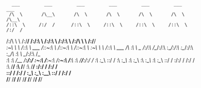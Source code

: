 

      
      ___         ___         ___         ___         ___         ___         ___     
     /\  \       /\__\       /\  \       /\  \       /\  \       /\  \       /\__\    
    /::\  \     /:/  /      /::\  \     /::\  \     /::\  \     /::\  \     /:/  /    
   /:/\ \  \   /:/__/      /:/\:\  \   /:/\:\  \   /:/\:\  \   /:/\ \  \   /:/__/     
  _\:\~\ \  \ /::\  \ ___ /::\~\:\  \ /::\~\:\  \ /::\~\:\  \ _\:\~\ \  \ /::\  \ ___ 
 /\ \:\ \ \__ /:/\:\  /\__/:/\:\ \:\__/:/\:\ \:\__/:/\:\ \:\__/\ \:\ \ \__/:/\:\  /\__\
 \:\ \:\ \/__ \/__\:\/:/  \:\~\:\ \/__\:\~\:\ \/__\:\~\:\ \/__\:\ \:\ \/__\/__\:\/:/  /
  \:\ \:\__\      \::/  / \:\ \:\__\  \:\ \:\__\  \:\ \:\__\  \:\ \:\__\      \::/  / 
   \:\/:/  /      /:/  /   \:\ \/__/   \:\ \/__/   \:\ \/__/   \:\/:/  /      /:/  /  
    \::/  /      /:/  /     \:\__\      \:\__\      \:\__\      \::/  /      /:/  /   
     \/__/       \/__/       \/__/       \/__/       \/__/       \/__/       \/__/    
    


<!--
**Ashtrobuff/Ashtrobuff** is a ✨ _special_ ✨ repository because its `README.md` (this file) appears on your GitHub profile.

Here are some ideas to get you started:

- 🔭 I’m currently working on ...
- 🌱 I’m currently learning ...
- 👯 I’m looking to collaborate on ...
- 🤔 I’m looking for help with ...
- 💬 Ask me about ...
- 📫 How to reach me: ...
- 😄 Pronouns: ...
- ⚡ Fun fact: ...
-->
